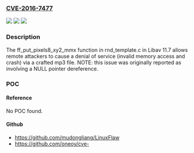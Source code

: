 ### [CVE-2016-7477](https://cve.mitre.org/cgi-bin/cvename.cgi?name=CVE-2016-7477)
![](https://img.shields.io/static/v1?label=Product&message=n%2Fa&color=blue)
![](https://img.shields.io/static/v1?label=Version&message=n%2Fa&color=blue)
![](https://img.shields.io/static/v1?label=Vulnerability&message=n%2Fa&color=brighgreen)

### Description

The ff_put_pixels8_xy2_mmx function in rnd_template.c in Libav 11.7 allows remote attackers to cause a denial of service (invalid memory access and crash) via a crafted mp3 file.  NOTE: this issue was originally reported as involving a NULL pointer dereference.

### POC

#### Reference
No POC found.

#### Github
- https://github.com/mudongliang/LinuxFlaw
- https://github.com/oneoy/cve-

